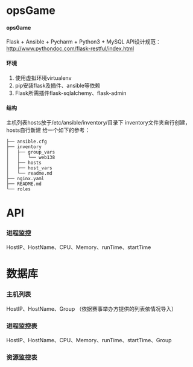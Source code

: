 # opsGame

#### opsGame
Flask + Ansible + Pycharm + Python3 + MySQL 
API设计规范：http://www.pythondoc.com/flask-restful/index.html

#### 环境

1. 使用虚拟环境virtualenv
2. pip安装flask及插件、ansible等依赖
3. Flask所需插件flask-sqlalchemy、flask-admin

#### 结构
主机列表hosts放于/etc/ansible/inventory/目录下
inventory文件夹自行创建，hosts自行新建
给一个如下的参考：
```
├── ansible.cfg
├── inventory
│   ├── group_vars
│   │   └── web138
│   ├── hosts
│   ├── host_vars
│   └── readme.md
├── nginx.yaml
├── README.md
└── roles
```  

# API  
### 进程监控
HostIP、HostName、CPU、Memory、runTime、startTime

# 数据库
### 主机列表
HostIP、HostName、Group （依据赛事举办方提供的列表依情况导入）
### 进程监控表
HostIP、HostName、CPU、Memory、runTime、startTime、Group
### 资源监控表
